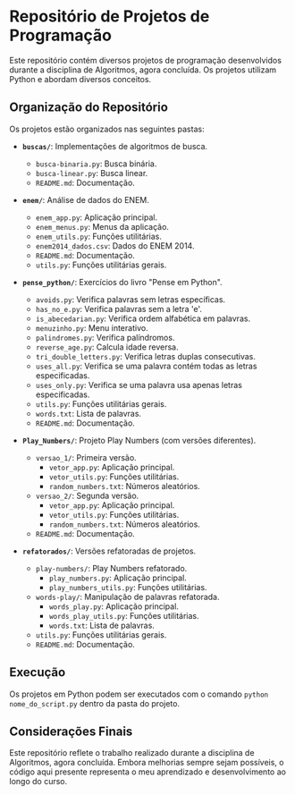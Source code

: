 # Repositório de Projetos de Programação

Este repositório contém diversos projetos de programação desenvolvidos durante a disciplina de Algoritmos, agora concluída. Os projetos utilizam Python e abordam diversos conceitos.

## Organização do Repositório

Os projetos estão organizados nas seguintes pastas:

* **`buscas/`**: Implementações de algoritmos de busca.
    * `busca-binaria.py`: Busca binária.
    * `busca-linear.py`: Busca linear.
    * `README.md`: Documentação.

* **`enem/`**: Análise de dados do ENEM.
    * `enem_app.py`: Aplicação principal.
    * `enem_menus.py`: Menus da aplicação.
    * `enem_utils.py`: Funções utilitárias.
    * `enem2014_dados.csv`: Dados do ENEM 2014.
    * `README.md`: Documentação.
    * `utils.py`: Funções utilitárias gerais.

* **`pense_python/`**: Exercícios do livro "Pense em Python".
    * `avoids.py`: Verifica palavras sem letras específicas.
    * `has_no_e.py`: Verifica palavras sem a letra 'e'.
    * `is_abecedarian.py`: Verifica ordem alfabética em palavras.
    * `menuzinho.py`: Menu interativo.
    * `palindromes.py`: Verifica palíndromos.
    * `reverse_age.py`: Calcula idade reversa.
    * `tri_double_letters.py`: Verifica letras duplas consecutivas.
    * `uses_all.py`: Verifica se uma palavra contém todas as letras especificadas.
    * `uses_only.py`: Verifica se uma palavra usa apenas letras especificadas.
    * `utils.py`: Funções utilitárias gerais.
    * `words.txt`: Lista de palavras.
    * `README.md`: Documentação.

* **`Play_Numbers/`**: Projeto Play Numbers (com versões diferentes).
    * `versao_1/`: Primeira versão.
        * `vetor_app.py`: Aplicação principal.
        * `vetor_utils.py`: Funções utilitárias.
        * `random_numbers.txt`: Números aleatórios.
    * `versao_2/`: Segunda versão.
        * `vetor_app.py`: Aplicação principal.
        * `vetor_utils.py`: Funções utilitárias.
        * `random_numbers.txt`: Números aleatórios.
    * `README.md`: Documentação.

* **`refatorados/`**: Versões refatoradas de projetos.
    * `play-numbers/`: Play Numbers refatorado.
        * `play_numbers.py`: Aplicação principal.
        * `play_numbers_utils.py`: Funções utilitárias.
    * `words-play/`: Manipulação de palavras refatorada.
        * `words_play.py`: Aplicação principal.
        * `words_play_utils.py`: Funções utilitárias.
        * `words.txt`: Lista de palavras.
    * `utils.py`: Funções utilitárias gerais.
    * `README.md`: Documentação.


## Execução

Os projetos em Python podem ser executados com o comando `python nome_do_script.py` dentro da pasta do projeto.

## Considerações Finais

Este repositório reflete o trabalho realizado durante a disciplina de Algoritmos, agora concluída.  Embora melhorias sempre sejam possíveis, o código aqui presente representa o meu aprendizado e desenvolvimento ao longo do curso.
